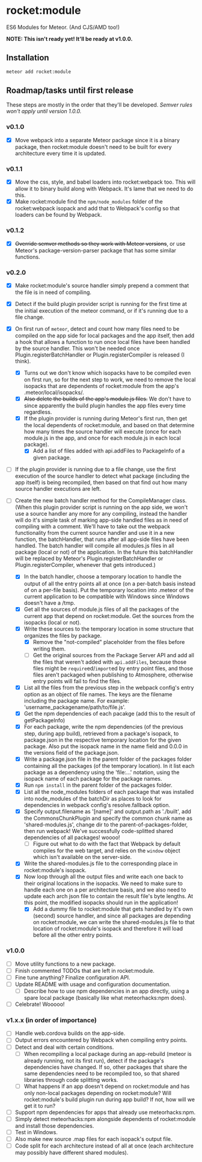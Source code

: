 rocket:module
=============

ES6 Modules for Meteor. (And CJS/AMD too!)

**NOTE: This isn't ready yet! It'll be ready at v1.0.0.**

Installation
------------

```sh
meteor add rocket:module
```

Roadmap/tasks until first release
---------------------------------

These steps are mostly in the order that they'll be developed. *Semver rules won't
apply until version 1.0.0.*

### v0.1.0
- [x] Move webpack into a separate Meteor package since it is a binary package,
      then rocket:module doesn't need to be built for every architecture every
      time it is updated.

### v0.1.1
- [x] Move the css, style, and babel loaders into rocket:webpack too. This will
      allow it to binary build along with Webpack. It's lame that we need to do
      this.
- [x] Make rocket:module find the `npm/node_modules` folder of the
      rocket:webpack isopack and add that to Webpack's config so that loaders can
      be found by Webpack.

### v0.1.2
- [x] ~~Override semver methods so they work with Meteor versions~~, or use Meteor's
      package-version-parser package that has some similar functions.

### v0.2.0
- [x] Make rocket:module's source handler simply prepend a comment that the
      file is in need of compiling.

- [x] Detect if the build plugin provider script is running for the first time
      at the initial execution of the meteor command, or if it's running due to a file
      change.

- [x] On first run of `meteor`, detect and count how many files need to be
      compiled on the app side for local packages and the app itself, then add a
      hook that allows a function to run once local files have been handled by the
      source handler. This won't be needed once Plugin.registerBatchHandler or Plugin.registerCompiler is
      released (I think).
  - [x] Turns out we don't know which isopacks have to be compiled even on
        first run, so for the next step to work, we need to remove the local isopacks
        that are dependents of rocket:module from the app's .meteor/local/isopacks/.
  - [x] ~~Also delete the builds of the app's module.js files.~~ We don't have
        to since apparently the build plugin handles the app files every time
        regardless.
  - [x] If the plugin provider is running during Meteor's first run, then get
        the local dependents of rocket:module, and based on that determine how many
        times the source handler will execute (once for each module.js in the app, and
        once for each module.js in each local package).
    - [x] Add a list of files added with api.addFiles to PackageInfo of a given package.

- [ ] If the plugin provider is running due to a file change, use the first execution of
      the source handler to detect what package (including the app itself) is being
      recompiled, then based on that find out how many source handler executions
      are left.

- [ ] Create the new batch handler method for the CompileManager class. (When
      this plugin provider script is running on the app side, we won't use a source
      handler any more for any compiling, instead the handler will do it's simple
      task of marking app-side handled files as in need of compiling with a comment.
      We'll have to take out the webpack functionality from the current source
      handler and use it in a new function, the batchHandler, that runs after all
      app-side files have been handled. The batch handler will compile all modules.js
      files in all package (local or not) of the application. In the future this
      batchHandler will be replaced by Meteor's Plugin.registerBatchHandler or
      Plugin.registerCompiler, whenever that gets introduced.)
  - [x] In the batch handler, choose a temporary location to handle the output
        of all the entry points all at once (on a per-batch basis instead of on a
        per-file basis). Put the temporary location into .meteor of the current
        application to be compatible with Windows since Windows doesn't have a /tmp.
  - [x] Get all the sources of module.js files of all the packages of the
        current app that depend on rocket:module. Get the sources from the isopacks
        (local or not).
  - [x] Write these sources to the temporary location in some structure that
        organizes the files by package.
    - [x] Remove the "not-compiled" placeholder from the files before writing them.
    - [ ] Get the original sources from the Package Server API and add all the
          files that weren't added with `api.addFiles`, because those files might
          be `require`ed/`import`ed by entry point files, and those files aren't packaged
          when publishing to Atmosphere, otherwise entry points will fail to find the
          files.
  - [x] List all the files from the previous step in the webpack config's entry
        option as an object of file names. The keys are the filename including the
        package name. For example: 'username_packagename/path/to/file.js'.
  - [x] Get the npm dependencies of each pacakge (add this to the result of
        getPackageInfo)
  - [x] For each package, write the npm dependencies (of the previous step,
        during app build), retrieved from a package's isopack, to package.json in
        the respective temporary location for the given package. Also put the isopack
        name in the name field and 0.0.0 in the versions field of the package.json.
  - [x] Write a package.json file in the parent folder of the packages folder
        containing all the packages (of the temporary location). In it list each
        package as a dependency using the 'file:...' notation, using the isopack name
        of each package for the package names.
  - [x] Run `npm install` in the parent folder of the packages folder.
  - [x] List all the node_modules folders of each package that was installed
        into node_modules of the batchDir as places to look for dependencies in
        webpack config's resolve.fallback option.
  - [x] Specify output.filename as '[name]' and output.path as './built',
        add the CommonsChunkPlugin and specify the common chunk name as
        'shared-modules.js', change dir to the parent-of-packages-folder, then run webpack!
        We've successfully code-splitted shared dependencies of all packages! woooo!
    - [ ] Figure out what to do with the fact that Webpack by default compiles
          for the web target, and relies on the `window` object which isn't
          available on the server-side.
  - [x] Write the shared-modules.js file to the corresponding place in
        rocket:module's isopack.
  - [x] Now loop through all the output files and write each one back to their
        original locations in the isopacks. We need to make sure to handle each one
        on a per architecture basis, and we also need to update each arch json file to
        contain the result file's byte lengths. At this point, the modified isopacks
        should run in the application!
    - [x] Add a dummy file to rocket:module that gets handled by it's own (second)
          source handler, and since all packages are depending on rocket:module, we
          can write the shared-modules.js file to that location of rocket:module's
          isopack and therefore it will load before all the other entry points.

### v1.0.0
- [ ] Move utility functions to a new package.
- [ ] Finish commented TODOs that are left in rocket:module.
- [ ] Fine tune anything? Finalize configuration API.
- [ ] Update README with usage and configuration documentation.
  - [ ] Describe how to use npm dependencies in an app directly, using a spare
        local package (basically like what meteorhacks:npm does).
- [ ] Celebrate! Wooooo!

### v1.x.x (in order of importance)
- [ ] Handle web.cordova builds on the app-side.
- [ ] Output errors encountered by Webpack when compiling entry points.
- [ ] Detect and deal with certain conditions.
  - [ ] When recompiling a local package during an app-rebuild (meteor is already
        running, not its first run), detect if the package's dependencies have
        changed. If so, other packages that share the same dependencies need to be
        recompiled too, so that shared libraries through code splitting works.
  - [ ] What happens if an app doesn't depend on rocket:module and has only
        non-local packages depending on rocket:module? Will rocket:module's build
        plugin run during app build? If not, how will we get it to run?
- [ ] Support npm dependencies for apps that already use meteorhacks:npm.
 - [ ] Simply detect meteorhacks:npm alongside dependents of rocket:module and
       install those dependencies.
- [ ] Test in Windows.
- [ ] Also make new source .map files for each isopack's output file.
- [ ] Code split for each architecture instead of all at once (each
      architecture may possibly have different shared modules).
